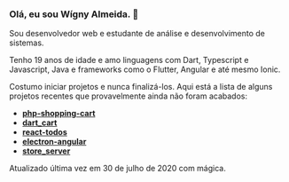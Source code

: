 ### Olá, eu sou Wígny Almeida. 👋

Sou desenvolvedor web e estudante de análise e desenvolvimento de sistemas.

Tenho 19 anos de idade e amo linguagens com Dart, Typescript e Javascript, Java e frameworks como o Flutter, Angular e até mesmo Ionic.

Costumo iniciar projetos e nunca finalizá-los. Aqui está a lista de alguns projetos recentes que provavelmente ainda não foram acabados:
- **[php-shopping-cart](https://github.com/Wigny/php-shopping-cart)**
- **[dart_cart](https://github.com/Wigny/dart_cart)**
- **[react-todos](https://github.com/Wigny/react-todos)**
- **[electron-angular](https://github.com/Wigny/electron-angular)**
- **[store_server](https://github.com/Wigny/store_server)**

Atualizado última vez em 30 de julho de 2020 com mágica.